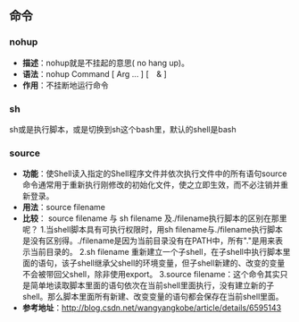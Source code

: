
## 命令
### nohup
 - **描述**：nohup就是不挂起的意思( no hang up)。
 - **语法**：nohup Command [ Arg ... ] [　& ] 　　
 - **作用**：不挂断地运行命令

### sh
sh或是执行脚本，或是切换到sh这个bash里，默认的shell是bash

### source
 - **功能**：使Shell读入指定的Shell程序文件并依次执行文件中的所有语句source命令通常用于重新执行刚修改的初始化文件，使之立即生效，而不必注销并重新登录。
 - **用法**：source filename
 - **比较**：
source filename 与 sh filename 及./filename执行脚本的区别在那里呢？
1.当shell脚本具有可执行权限时，用sh filename与./filename执行脚本是没有区别得。./filename是因为当前目录没有在PATH中，所有"."是用来表示当前目录的。
2.sh filename 重新建立一个子shell，在子shell中执行脚本里面的语句，该子shell继承父shell的环境变量，但子shell新建的、改变的变量不会被带回父shell，除非使用export。
3.source filename：这个命令其实只是简单地读取脚本里面的语句依次在当前shell里面执行，没有建立新的子shell。那么脚本里面所有新建、改变变量的语句都会保存在当前shell里面。
 - **参考地址**：http://blog.csdn.net/wangyangkobe/article/details/6595143


